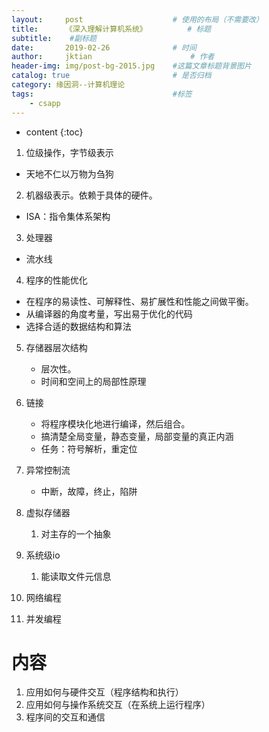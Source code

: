 ```yaml
---
layout:     post   				    # 使用的布局（不需要改）
title:      《深入理解计算机系统》			# 标题 
subtitle:  	 #副标题
date:       2019-02-26 				# 时间
author:     jktian 						# 作者
header-img: img/post-bg-2015.jpg 	#这篇文章标题背景图片
catalog: true 						# 是否归档
category: 缘因洞--计算机理论
tags:								#标签
    - csapp
---
```

* content
{:toc}


1. 位级操作，字节级表示
  - 天地不仁以万物为刍狗
2. 机器级表示。依赖于具体的硬件。
  - ISA：指令集体系架构





3. 处理器
  - 流水线
4. 程序的性能优化
  - 在程序的易读性、可解释性、易扩展性和性能之间做平衡。
  - 从编译器的角度考量，写出易于优化的代码
  - 选择合适的数据结构和算法
5. 存储器层次结构
   - 层次性。
   - 时间和空间上的局部性原理
6. 链接
   - 将程序模块化地进行编译，然后组合。
   - 搞清楚全局变量，静态变量，局部变量的真正内涵
   - 任务：符号解析，重定位
7. 异常控制流
   - 中断，故障，终止，陷阱
8. 虚拟存储器
   1. 对主存的一个抽象
9. 系统级io
   1. 能读取文件元信息

10. 网络编程
11. 并发编程

# 内容

1. 应用如何与硬件交互（程序结构和执行）
2. 应用如何与操作系统交互（在系统上运行程序）
3. 程序间的交互和通信